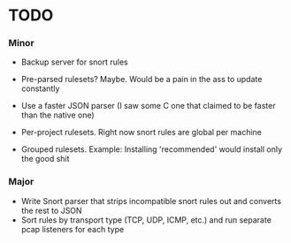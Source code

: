 # TODO

### Minor

* Backup server for snort rules
* Pre-parsed rulesets? Maybe. Would be a pain in the ass to update constantly
* Use a faster JSON parser (I saw some C one that claimed to be faster than the native one)

* Per-project rulesets. Right now snort rules are global per machine
* Grouped rulesets. Example: Installing 'recommended' would install only the good shit

### Major

* Write Snort parser that strips incompatible snort rules out and converts the rest to JSON
* Sort rules by transport type (TCP, UDP, ICMP, etc.) and run separate pcap listeners for each type
